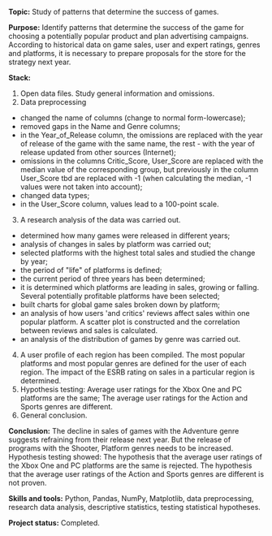 __Topic:__ Study of patterns that determine the success of games.

__Purpose:__ Identify patterns that determine the success of the game for choosing a potentially popular product and plan advertising campaigns. According to historical data on game sales, user and expert ratings, genres and platforms, it is necessary to prepare proposals for the store for the strategy next year.

__Stack:__
1. Open data files. Study general information and omissions.
2. Data preprocessing
- changed the name of columns (change to normal form-lowercase);
- removed gaps in the Name and Genre columns;
- in the Year_of_Release column, the omissions are replaced with the year of release of the game with the same name, the rest - with the year of release updated from other sources (Internet);
- omissions in the columns Critic_Score, User_Score are replaced with the median value of the corresponding group, but previously in the column User_Score tbd are replaced with -1 (when calculating the median, -1 values were not taken into account);
- changed data types;
- in the User_Score column, values lead to a 100-point scale.
3. A research analysis of the data was carried out.
- determined how many games were released in different years;
- analysis of changes in sales by platform was carried out;
- selected platforms with the highest total sales and studied the change by year;
- the period of "life" of platforms is defined;
- the current period of three years has been determined;
- it is determined which platforms are leading in sales, growing or falling. Several potentially profitable platforms have been selected;
- built charts for global game sales broken down by platform;
- an analysis of how users 'and critics' reviews affect sales within one popular platform. A scatter plot is constructed and the correlation between reviews and sales is calculated.
- an analysis of the distribution of games by genre was carried out.
4. A user profile of each region has been compiled. The most popular platforms and most popular genres are defined for the user of each region. The impact of the ESRB rating on sales in a particular region is determined.
5. Hypothesis testing:
Average user ratings for the Xbox One and PC platforms are the same;
The average user ratings for the Action and Sports genres are different.
6. General conclusion.

__Conclusion:__ The decline in sales of games with the Adventure genre suggests refraining from their release next year. But the release of programs with the Shooter, Platform genres needs to be increased. Hypothesis testing showed: The hypothesis that the average user ratings of the Xbox One and PC platforms are the same is rejected. The hypothesis that the average user ratings of the Action and Sports genres are different is not proven.

__Skills and tools:__ Python, Pandas, NumPy, Matplotlib, data preprocessing, research data analysis, descriptive statistics, testing statistical hypotheses.

__Project status:__ Completed.
